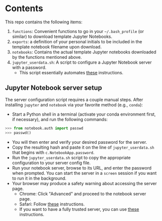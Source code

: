 # Contents

This repo contains the following items:

1. `functions`: Convenient functions to go in your `~/.bash_profile` (or similar) to download template Jupyter Notebooks.
1. `exports`: a definition of your personal initials to be included in the template notebook filename upon download.
1. `notebooks`: Contains the actual template Jupyter notebooks downloaded by the functions mentioned above.
1. `jupyter_userdata.sh`: A script to configure a Jupyter Notebook server with a password.
    - This script essentially automates [these](http://jupyter-notebook.readthedocs.io/en/latest/public_server.html#notebook-server-security) instructions.

## Jupyter Notebook server setup

The server configuration script requires a couple manual steps. After installing `jupyter` and `notebook` via your favorite method (e.g., `conda`):

- Start a Python shell in a terminal (activate your conda environment first, if necessary), and run the following commands:

``` python
>>> from notebook.auth import passwd
>>> passwd()
```

- You will then enter and verify your desired password for the server.
- Copy the resulting hash and paste it on the line of `jupyter_userdata.sh` that begins with `c.NotebookApp.password`.
- Run the `jupyter_userdata.sh` script to copy the appropriate configuration to your server config file.
- Run your notebook server, browse to its URL, and enter the password when prompted. You can start the server in a `screen` session if you want to run it in the background.
- Your browser may produce a safety warning about accessing the server page.
    - Chrome: Click "Advanced" and proceed to the notebook server page.
    - Safari: Follow [these](https://support.apple.com/kb/PH18677?locale=en_US) instructions.
    - If you want to have a fully trusted server, you can use [these](http://jupyter-notebook.readthedocs.io/en/latest/public_server.html#using-let-s-encrypt) instructions.
